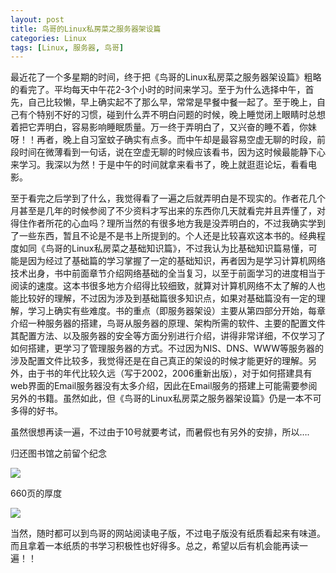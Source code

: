 ```yaml
---
layout: post
title: 鸟哥的Linux私房菜之服务器架设篇
categories: Linux
tags: [Linux, 服务器, 鸟哥]
---
```


最近花了一个多星期的时间，终于把《鸟哥的Linux私房菜之服务器架设篇》粗略的看完了。平均每天中午花2-3个小时的时间来学习。至于为什么选择中午，首先，自己比较懒，早上确实起不了那么早，常常是早餐中餐一起了。至于晚上，自己有个特别不好的习惯，碰到什么弄不明白问题的时候，晚上睡觉闭上眼睛时总想着把它弄明白，容易影响睡眠质量。万一终于弄明白了，又兴奋的睡不着，你妹呀！！再者，晚上自习室蚊子确实有点多。而中午却是最容易空虚无聊的时段，前段时间在微薄看到一句话，说在空虚无聊的时候应该看书，因为这时候最能静下心来学习。我深以为然！于是中午的时间就拿来看书了，晚上就逛逛论坛，看看电影。

至于看完之后学到了什么，我觉得看了一遍之后就弄明白是不现实的。作者花几个月甚至是几年的时候参阅了不少资料才写出来的东西你几天就看完并且弄懂了，对得住作者所花的心血吗？理所当然的有很多地方我是没弄明白的，不过我确实学到了一些东西，暂且不论是不是书上所提到的。个人还是比较喜欢这本书的。经典程度如同《鸟哥的Linux私房菜之基础知识篇》，不过我认为比基础知识篇易懂，可能是因为经过了基础篇的学习掌握了一定的基础知识，再者因为是学习计算机网络技术出身，书中前面章节介绍网络基础的全当复习，以至于前面学习的进度相当于阅读的速度。这本书很多地方介绍得比较细致，就算对计算机网络不太了解的人也能比较好的理解，不过因为涉及到基础篇很多知识点，如果对基础篇没有一定的理解，学习上确实有些难度。书的重点（即服务器架设）主要从第四部分开始，每章介绍一种服务器的搭建，鸟哥从服务器的原理、架构所需的软件、主要的配置文件其配置方法、以及服务器的安全等方面分别进行介绍，讲得非常详细，不仅学习了如何搭建，更学习了管理服务器的方式。不过因为NIS、DNS、WWW等服务器的涉及配置文件比较多，我觉得还是在自己真正的架设的时候才能更好的理解。另外，由于书的年代比较久远（写于2002，2006重新出版），对于如何搭建具有web界面的Email服务器没有太多介绍，因此在Email服务的搭建上可能需要参阅另外的书籍。虽然如此，但《鸟哥的Linux私房菜之服务器架设篇》仍是一本不可多得的好书。

虽然很想再读一遍，不过由于10号就要考试，而暑假也有另外的安排，所以….

归还图书馆之前留个纪念  

![](http://songtl.com/wp-content/uploads/2012/07/Screenshot-07082012-065219-PM.png)

660页的厚度  

![](http://songtl.com/wp-content/uploads/2012/07/Screenshot-07082012-065330-PM.png)

当然，随时都可以到鸟哥的网站阅读电子版，不过电子版没有纸质看起来有味道。而且拿着一本纸质的书学习积极性也好得多。总之，希望以后有机会能再读一遍！！
